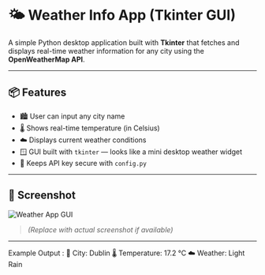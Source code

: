 # 🌤 Weather Info App (Tkinter GUI)

A simple Python desktop application built with **Tkinter** that fetches and displays real-time weather information for any city using the **OpenWeatherMap API**.

---

## 📦 Features

- 🏙️ User can input any city name
- 🌡️ Shows real-time temperature (in Celsius)
- ☁️ Displays current weather conditions
- 🪟 GUI built with `tkinter` — looks like a mini desktop weather widget
- 🔐 Keeps API key secure with `config.py`

---

## 📸 Screenshot

![Weather App GUI](https://via.placeholder.com/350x250?text=Weather+App+Screenshot)  
> *(Replace with actual screenshot if available)*

---

Example Output :
📍 City: Dublin
🌡️ Temperature: 17.2 °C
☁️ Weather: Light Rain

